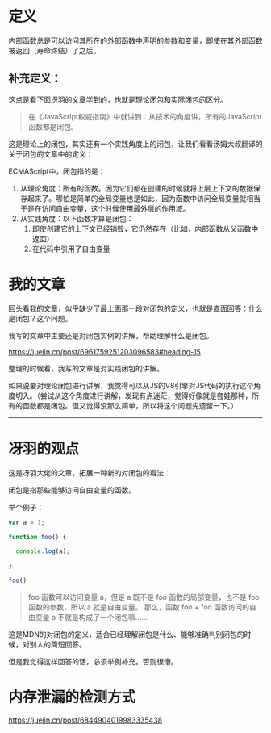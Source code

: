 # 定义

内部函数总是可以访问其所在的外部函数中声明的参数和变量，即使在其外部函数被返回（寿命终结）了之后。



## 补充定义：

这点是看下面冴羽的文章学到的，也就是理论闭包和实际闭包的区分。

> 在《JavaScript权威指南》中就讲到：从技术的角度讲，所有的JavaScript函数都是闭包。





这是理论上的闭包，其实还有一个实践角度上的闭包，让我们看看汤姆大叔翻译的关于闭包的文章中的定义：

ECMAScript中，闭包指的是：

1. 从理论角度：所有的函数。因为它们都在创建的时候就将上层上下文的数据保存起来了。哪怕是简单的全局变量也是如此，因为函数中访问全局变量就相当于是在访问自由变量，这个时候使用最外层的作用域。
2. 从实践角度：以下函数才算是闭包：
    1. 即使创建它的上下文已经销毁，它仍然存在（比如，内部函数从父函数中返回）
    2. 在代码中引用了自由变量





# 我的文章

回头看我的文章，似乎缺少了最上面那一段对闭包的定义，也就是直面回答：什么是闭包？这个问题。

我写的文章中主要还是对闭包实例的讲解，帮助理解什么是闭包。

https://juejin.cn/post/6961759251203096583#heading-15








整理的时候看，我写的文章是对实践闭包的讲解。

如果说要对理论闭包进行讲解，我觉得可以从JS的V8引擎对JS代码的执行这个角度切入。（尝试从这个角度进行讲解，发现有点迷茫，觉得好像就是套娃那种，所有的函数都是闭包。但又觉得没那么简单，所以将这个问题先遗留一下。）







---

# 冴羽的观点





这是冴羽大佬的文章，拓展一种新的对闭包的看法：

闭包是指那些能够访问自由变量的函数。

举个例子：

```JavaScript
var a = 1;

function foo() {

  console.log(a);

}

foo()
```

> foo 函数可以访问变量 a，但是 a 既不是 foo 函数的局部变量，也不是 foo 函数的参数，所以 a 就是自由变量。     那么，函数 foo + foo 函数访问的自由变量 a 不就是构成了一个闭包嘛……





这是MDN的对闭包的定义，适合已经理解闭包是什么、能够准确判别闭包的时候，对别人的简短回答。

但是我觉得这样回答的话，必须举例补充。否则很懵。







# 内存泄漏的检测方式

https://juejin.cn/post/6844904019983335438


